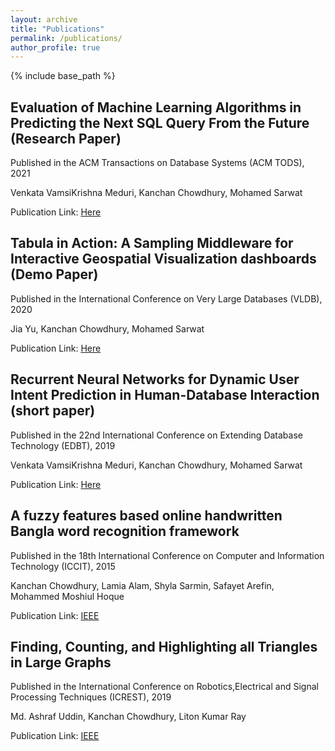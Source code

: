 ```yaml
---
layout: archive
title: "Publications"
permalink: /publications/
author_profile: true
---
```


{% include base_path %}


Evaluation of Machine Learning Algorithms in Predicting the Next SQL Query From the Future (Research Paper)
------
Published in the ACM Transactions on Database Systems (ACM TODS), 2021

Venkata VamsiKrishna Meduri, Kanchan Chowdhury, Mohamed Sarwat

Publication Link: [Here](https://dl.acm.org/doi/10.1145/3442338)

Tabula in Action: A Sampling Middleware for Interactive Geospatial Visualization dashboards (Demo Paper)
------
Published in the International Conference on Very Large Databases (VLDB), 2020

Jia Yu, Kanchan Chowdhury, Mohamed Sarwat

Publication Link: [Here](https://dl.acm.org/doi/abs/10.14778/3415478.3415510)

Recurrent Neural Networks for Dynamic User Intent Prediction in Human-Database Interaction (short paper)
------
Published in the 22nd International Conference on Extending Database Technology (EDBT), 2019

Venkata VamsiKrishna Meduri, Kanchan Chowdhury, Mohamed Sarwat

Publication Link: [Here](https://kanchanchy.github.io/files/EDBT-short-2019.pdf)

A fuzzy features based online handwritten Bangla word recognition framework
------
Published in the 18th International Conference on Computer and Information Technology (ICCIT), 2015

Kanchan Chowdhury, Lamia Alam, Shyla Sarmin, Safayet Arefin, Mohammed Moshiul Hoque

Publication Link: [IEEE](https://ieeexplore.ieee.org/abstract/document/7488119)

Finding, Counting, and Highlighting all Triangles in Large Graphs
------
Published in the International Conference on Robotics,Electrical and Signal Processing Techniques (ICREST), 2019

Md. Ashraf Uddin, Kanchan Chowdhury, Liton Kumar Ray

Publication Link: [IEEE](https://ieeexplore.ieee.org/abstract/document/8644304)
